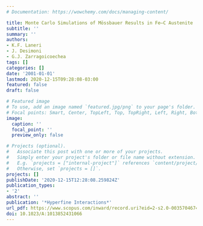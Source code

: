 ```yaml
---
# Documentation: https://wowchemy.com/docs/managing-content/

title: Monte Carlo Simulations of Mössbauer Results in Fe–C Austenite
subtitle: ''
summary: ''
authors:
- K.F. Laneri
- J. Desimoni
- G.J. Zarragoicoechea
tags: []
categories: []
date: '2001-01-01'
lastmod: 2020-12-15T09:28:08-03:00
featured: false
draft: false

# Featured image
# To use, add an image named `featured.jpg/png` to your page's folder.
# Focal points: Smart, Center, TopLeft, Top, TopRight, Left, Right, BottomLeft, Bottom, BottomRight.
image:
  caption: ''
  focal_point: ''
  preview_only: false

# Projects (optional).
#   Associate this post with one or more of your projects.
#   Simply enter your project's folder or file name without extension.
#   E.g. `projects = ["internal-project"]` references `content/project/deep-learning/index.md`.
#   Otherwise, set `projects = []`.
projects: []
publishDate: '2020-12-15T12:28:08.259824Z'
publication_types:
- '2'
abstract: ''
publication: '*Hyperfine Interactions*'
url_pdf: https://www.scopus.com/inward/record.uri?eid=2-s2.0-0035704674&doi=10.1023%2fA%3a1013852431066&partnerID=40&md5=0b5041c46bd1c40a0e550d3120a1d9df
doi: 10.1023/A:1013852431066
---
```

